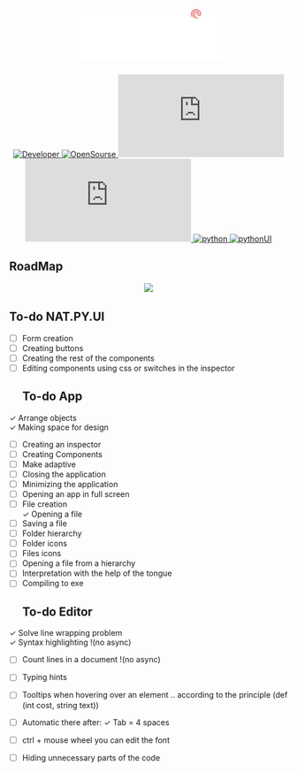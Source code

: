 <h1 align="center"> <img src="https://github.com/xoheveras/xoheveras/blob/master/Readme/Images/ShowProject.png"> </h1>

<div align="center">

 <a href="https://github.com/xoheveras"> ![Developer](https://img.shields.io/badge/Developed%20by-xoheveras(Egor%20Udovin)-blueviolet) </a> 
 <a href="https://github.com/Depeveras/NAT.PY"> ![OpenSourse](https://img.shields.io/badge/Open%20Source-NAT.PY-blueviolet) </a>
 <a href=""> ![codesize](https://img.shields.io/github/languages/code-size/Depeveras/NAT.PY) </a> 
 <a href=""> ![lastcommit](https://img.shields.io/github/last-commit/Depeveras/NAT.PY) </a>
 <a href=""> ![python](https://img.shields.io/badge/python-3.7%2B-blueviolet) </a>
 <a href="https://github.com/Depeveras/NAT.PY.UI"> ![pythonUI](https://img.shields.io/badge/python-NAT.PY.UI-blueviolet) </a>
 
 </div>
 
## RoadMap
 <div align="center">
  <img src="https://github.com/RetCode/NAT.PY/blob/main/roadmap.png">
 </div>
 
  ## To-do NAT.PY.UI
- [ ] Form creation
- [ ] Creating buttons
- [ ] Creating the rest of the components
- [ ] Editing components using css or switches in the inspector
  ## To-do App
✓ Arrange objects <br>
✓ Making space for design
- [ ] Creating an inspector
- [ ] Creating Components
- [ ] Make adaptive
- [ ] Closing the application
- [ ] Minimizing the application
- [ ] Opening an app in full screen
- [ ] File creation <br>
✓ Opening a file
- [ ] Saving a file
- [ ] Folder hierarchy
- [ ] Folder icons
- [ ] Files icons
- [ ] Opening a file from a hierarchy
- [ ] Interpretation with the help of the tongue
- [ ] Compiling to exe
  ## To-do Editor

✓ Solve line wrapping problem <br>
✓ Syntax highlighting !(no async)
- [ ] Count lines in a document !(no async)
- [ ] Typing hints
- [ ] Tooltips when hovering over an element .. according to the principle (def (int cost, string text))
- [ ] Automatic there after:
✓ Tab = 4 spaces
- [ ] ctrl + mouse wheel you can edit the font
- [ ] Hiding unnecessary parts of the code

